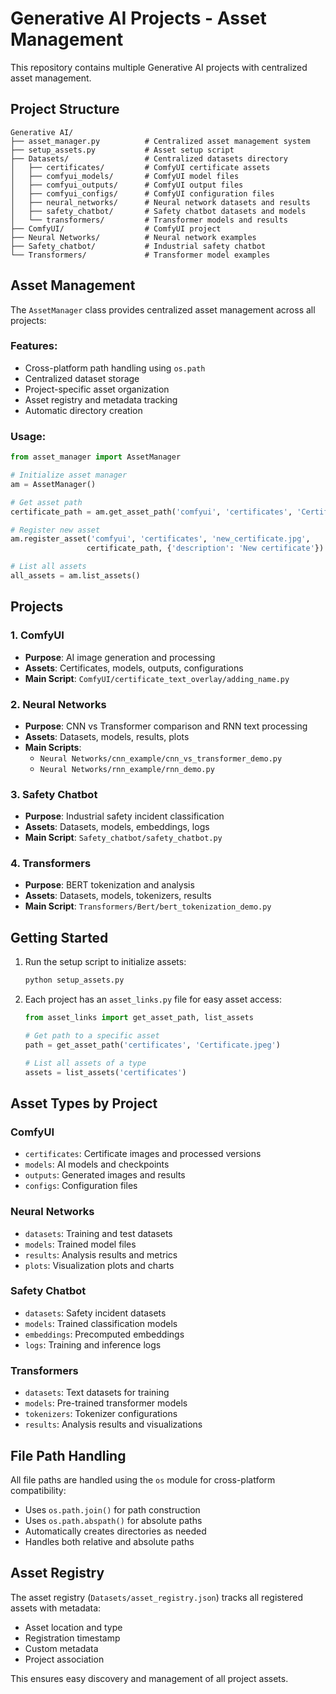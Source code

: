 # Generative AI Projects - Asset Management

This repository contains multiple Generative AI projects with centralized asset management.

## Project Structure

```
Generative AI/
├── asset_manager.py          # Centralized asset management system
├── setup_assets.py           # Asset setup script
├── Datasets/                 # Centralized datasets directory
│   ├── certificates/         # ComfyUI certificate assets
│   ├── comfyui_models/       # ComfyUI model files
│   ├── comfyui_outputs/      # ComfyUI output files
│   ├── comfyui_configs/      # ComfyUI configuration files
│   ├── neural_networks/      # Neural network datasets and results
│   ├── safety_chatbot/       # Safety chatbot datasets and models
│   └── transformers/         # Transformer models and results
├── ComfyUI/                  # ComfyUI project
├── Neural Networks/          # Neural network examples
├── Safety_chatbot/           # Industrial safety chatbot
└── Transformers/             # Transformer model examples
```

## Asset Management

The `AssetManager` class provides centralized asset management across all projects:

### Features:
- Cross-platform path handling using `os.path`
- Centralized dataset storage
- Project-specific asset organization
- Asset registry and metadata tracking
- Automatic directory creation

### Usage:

```python
from asset_manager import AssetManager

# Initialize asset manager
am = AssetManager()

# Get asset path
certificate_path = am.get_asset_path('comfyui', 'certificates', 'Certificate.jpeg')

# Register new asset
am.register_asset('comfyui', 'certificates', 'new_certificate.jpg', 
                 certificate_path, {'description': 'New certificate'})

# List all assets
all_assets = am.list_assets()
```

## Projects

### 1. ComfyUI
- **Purpose**: AI image generation and processing
- **Assets**: Certificates, models, outputs, configurations
- **Main Script**: `ComfyUI/certificate_text_overlay/adding_name.py`

### 2. Neural Networks
- **Purpose**: CNN vs Transformer comparison and RNN text processing
- **Assets**: Datasets, models, results, plots
- **Main Scripts**: 
  - `Neural Networks/cnn_example/cnn_vs_transformer_demo.py`
  - `Neural Networks/rnn_example/rnn_demo.py`

### 3. Safety Chatbot
- **Purpose**: Industrial safety incident classification
- **Assets**: Datasets, models, embeddings, logs
- **Main Script**: `Safety_chatbot/safety_chatbot.py`

### 4. Transformers
- **Purpose**: BERT tokenization and analysis
- **Assets**: Datasets, models, tokenizers, results
- **Main Script**: `Transformers/Bert/bert_tokenization_demo.py`

## Getting Started

1. Run the setup script to initialize assets:
   ```bash
   python setup_assets.py
   ```

2. Each project has an `asset_links.py` file for easy asset access:
   ```python
   from asset_links import get_asset_path, list_assets
   
   # Get path to a specific asset
   path = get_asset_path('certificates', 'Certificate.jpeg')
   
   # List all assets of a type
   assets = list_assets('certificates')
   ```

## Asset Types by Project

### ComfyUI
- `certificates`: Certificate images and processed versions
- `models`: AI models and checkpoints
- `outputs`: Generated images and results
- `configs`: Configuration files

### Neural Networks
- `datasets`: Training and test datasets
- `models`: Trained model files
- `results`: Analysis results and metrics
- `plots`: Visualization plots and charts

### Safety Chatbot
- `datasets`: Safety incident datasets
- `models`: Trained classification models
- `embeddings`: Precomputed embeddings
- `logs`: Training and inference logs

### Transformers
- `datasets`: Text datasets for training
- `models`: Pre-trained transformer models
- `tokenizers`: Tokenizer configurations
- `results`: Analysis results and visualizations

## File Path Handling

All file paths are handled using the `os` module for cross-platform compatibility:
- Uses `os.path.join()` for path construction
- Uses `os.path.abspath()` for absolute paths
- Automatically creates directories as needed
- Handles both relative and absolute paths

## Asset Registry

The asset registry (`Datasets/asset_registry.json`) tracks all registered assets with metadata:
- Asset location and type
- Registration timestamp
- Custom metadata
- Project association

This ensures easy discovery and management of all project assets.
